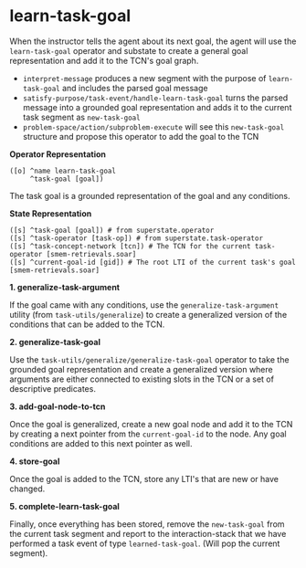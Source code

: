 # learn-task-goal

When the instructor tells the agent about its next goal, 
the agent will use the `learn-task-goal` operator and substate to 
create a general goal representation and add it to the TCN's goal graph. 

* `interpret-message` produces a new segment with the purpose of `learn-task-goal` and includes the parsed goal message
* `satisfy-purpose/task-event/handle-learn-task-goal` turns the parsed message into a 
grounded goal representation and adds it to the current task segment as `new-task-goal`
* `problem-space/action/subproblem-execute` will see this `new-task-goal` structure and propose this operator to add the goal to the TCN

**Operator Representation**
```
([o] ^name learn-task-goal
     ^task-goal [goal])
```
The task goal is a grounded representation of the goal and any conditions.

**State Representation**

```
([s] ^task-goal [goal]) # from superstate.operator
([s] ^task-operator [task-op]) # from superstate.task-operator
([s] ^task-concept-network [tcn]) # The TCN for the current task-operator [smem-retrievals.soar]
([s] ^current-goal-id [gid]) # The root LTI of the current task's goal [smem-retrievals.soar]
```

**1. generalize-task-argument**

If the goal came with any conditions, use the `generalize-task-argument` utility
(from `task-utils/generalize`) to create a generalized version 
of the conditions that can be added to the TCN. 

**2. generalize-task-goal**

Use the `task-utils/generalize/generalize-task-goal` operator to take the 
grounded goal representation and create a generalized version where arguments are either connected to existing slots in the TCN or a set of descriptive predicates. 

**3. add-goal-node-to-tcn**

Once the goal is generalized, create a new goal node and add it to the TCN 
by creating a next pointer from the `current-goal-id` to the node. 
Any goal conditions are added to this next pointer as well. 

**4. store-goal**

Once the goal is added to the TCN, store any LTI's that are new or have changed. 

**5. complete-learn-task-goal**

Finally, once everything has been stored, remove the `new-task-goal` from the current task segment and 
report to the interaction-stack that we have performed a task event of type `learned-task-goal`. 
(Will pop the current segment). 


